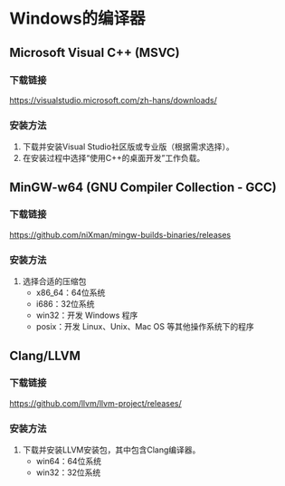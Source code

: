# Windows的编译器

## Microsoft Visual C++ (MSVC)

### 下载链接

https://visualstudio.microsoft.com/zh-hans/downloads/



### 安装方法

1. 下载并安装Visual Studio社区版或专业版（根据需求选择）。
2. 在安装过程中选择“使用C++的桌面开发”工作负载。





## MinGW-w64 (GNU Compiler Collection - GCC)

### 下载链接

https://github.com/niXman/mingw-builds-binaries/releases



### 安装方法

1. 选择合适的压缩包
   * x86_64：64位系统
   * i686：32位系统
   * win32：开发 Windows 程序
   * posix：开发 Linux、Unix、Mac OS 等其他操作系统下的程序





## Clang/LLVM

### 下载链接

https://github.com/llvm/llvm-project/releases/



### 安装方法

1. 下载并安装LLVM安装包，其中包含Clang编译器。
   * win64：64位系统
   * win32：32位系统